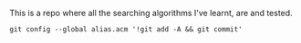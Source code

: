 This is a repo where all the searching algorithms I've learnt, are and tested.

```
git config --global alias.acm '!git add -A && git commit'
```
